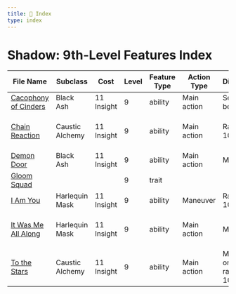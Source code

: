 ```yaml
---
title: 📑 Index
type: index
---
```


# Shadow: 9th-Level Features Index

| File Name                                             | Subclass        | Cost       | Level | Feature Type | Action Type | Distance             | Target                 |
| ----------------------------------------------------- | --------------- | ---------- | ----- | ------------ | ----------- | -------------------- | ---------------------- |
| [Cacophony of Cinders](../Cacophony%20of%20Cinders)   | Black Ash       | 11 Insight | 9     | ability      | Main action | Self; see below      | Self                   |
| [Chain Reaction](../Chain%20Reaction)                 | Caustic Alchemy | 11 Insight | 9     | ability      | Main action | Ranged 10            | One creature or object |
| [Demon Door](../Demon%20Door)                         | Black Ash       | 11 Insight | 9     | ability      | Main action | Melee 3              | One creature           |
| [Gloom Squad](../Gloom%20Squad)                       |                 |            | 9     | trait        |             |                      |                        |
| [I Am You](../I%20Am%20You)                           | Harlequin Mask  | 11 Insight | 9     | ability      | Maneuver    | Ranged 10            | One creature           |
| [It Was Me All Along](../It%20Was%20Me%20All%20Along) | Harlequin Mask  | 11 Insight | 9     | ability      | Main action | Melee 1              | One creature or object |
| [To the Stars](../To%20the%20Stars)                   | Caustic Alchemy | 11 Insight | 9     | ability      | Main action | Melee 1 or ranged 10 | One creature or object |
